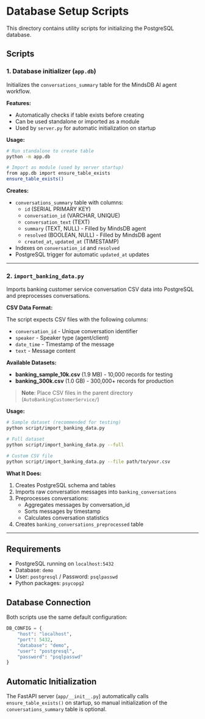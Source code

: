 # Database Setup Scripts

This directory contains utility scripts for initializing the PostgreSQL database.

## Scripts

### 1. Database initializer (`app.db`)

Initializes the `conversations_summary` table for the MindsDB AI agent workflow.

**Features:**
- Automatically checks if table exists before creating
- Can be used standalone or imported as a module
- Used by `server.py` for automatic initialization on startup

**Usage:**

```bash
# Run standalone to create table
python -m app.db

# Import as module (used by server startup)
from app.db import ensure_table_exists
ensure_table_exists()
```

**Creates:**
- `conversations_summary` table with columns:
  - `id` (SERIAL PRIMARY KEY)
  - `conversation_id` (VARCHAR, UNIQUE)
  - `conversation_text` (TEXT)
  - `summary` (TEXT, NULL) - Filled by MindsDB agent
  - `resolved` (BOOLEAN, NULL) - Filled by MindsDB agent
  - `created_at`, `updated_at` (TIMESTAMP)
- Indexes on `conversation_id` and `resolved`
- PostgreSQL trigger for automatic `updated_at` updates

---

### 2. `import_banking_data.py`

Imports banking customer service conversation CSV data into PostgreSQL and preprocesses conversations.

**CSV Data Format:**

The script expects CSV files with the following columns:
- `conversation_id` - Unique conversation identifier
- `speaker` - Speaker type (agent/client)
- `date_time` - Timestamp of the message
- `text` - Message content

**Available Datasets:**

- **banking_sample_10k.csv** (1.9 MB) - 10,000 records for testing
- **banking_300k.csv** (1.0 GB) - 300,000+ records for production

> **Note**: Place CSV files in the parent directory (`AutoBankingCustomerService/`)

**Usage:**

```bash
# Sample dataset (recommended for testing)
python script/import_banking_data.py

# Full dataset
python script/import_banking_data.py --full

# Custom CSV file
python script/import_banking_data.py --file path/to/your.csv
```

**What It Does:**

1. Creates PostgreSQL schema and tables
2. Imports raw conversation messages into `banking_conversations`
3. Preprocesses conversations:
   - Aggregates messages by conversation_id
   - Sorts messages by timestamp
   - Calculates conversation statistics
4. Creates `banking_conversations_preprocessed` table

---

## Requirements

- PostgreSQL running on `localhost:5432`
- Database: `demo`
- User: `postgresql` / Password: `psqlpasswd`
- Python packages: `psycopg2`

## Database Connection

Both scripts use the same default configuration:

```python
DB_CONFIG = {
    "host": "localhost",
    "port": 5432,
    "database": "demo",
    "user": "postgresql",
    "password": "psqlpasswd"
}
```

## Automatic Initialization

The FastAPI server (`app/__init__.py`) automatically calls `ensure_table_exists()` on startup, so manual initialization of the `conversations_summary` table is optional.
